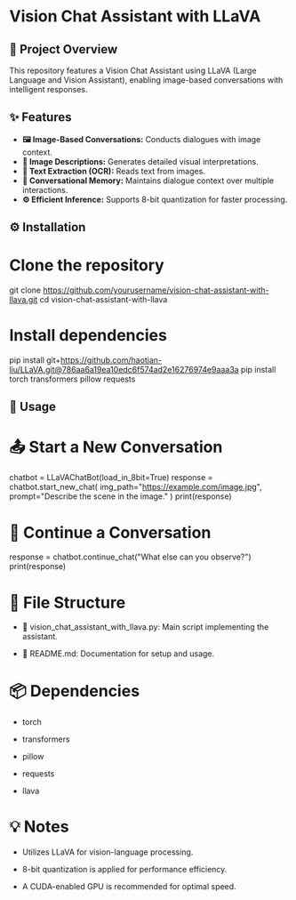 # Vision Chat Assistant with LLaVA

## 📝 Project Overview
This repository features a Vision Chat Assistant using LLaVA (Large Language and Vision Assistant), enabling image-based conversations with intelligent responses.

## ✨ Features
- **🖼️ Image-Based Conversations:** Conducts dialogues with image context.
- **📸 Image Descriptions:** Generates detailed visual interpretations.
- **📝 Text Extraction (OCR):** Reads text from images.
- **💬 Conversational Memory:** Maintains dialogue context over multiple interactions.
- **⚙️ Efficient Inference:** Supports 8-bit quantization for faster processing.

## ⚙️ Installation

# Clone the repository
git clone https://github.com/yourusername/vision-chat-assistant-with-llava.git
cd vision-chat-assistant-with-llava

# Install dependencies
pip install git+https://github.com/haotian-liu/LLaVA.git@786aa6a19ea10edc6f574ad2e16276974e9aaa3a
pip install torch transformers pillow requests

## 🚀 Usage

# 📤 Start a New Conversation

chatbot = LLaVAChatBot(load_in_8bit=True)
response = chatbot.start_new_chat(
    img_path="https://example.com/image.jpg",
    prompt="Describe the scene in the image."
)
print(response)

# 💬 Continue a Conversation

response = chatbot.continue_chat("What else can you observe?")
print(response)

# 📂 File Structure

- 📜 vision_chat_assistant_with_llava.py: Main script implementing the assistant.

- 📘 README.md: Documentation for setup and usage.

# 📦 Dependencies

- torch

- transformers

- pillow

- requests

- llava

# 💡 Notes

- Utilizes LLaVA for vision-language processing.

- 8-bit quantization is applied for performance efficiency.

- A CUDA-enabled GPU is recommended for optimal speed.
